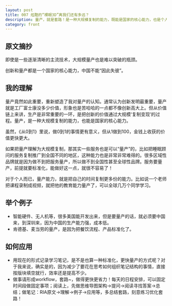 ```yaml
---
layout: post
title: 007 炫酷的“裸眼3D”离我们还有多远？
description: 量产，就是套路！是一种大规模复制的能力，既能是国家的核心能力，也是个人的核心能力。
category: front
---
```


## 原文摘抄

即使是一些逐渐清晰的主流技术，大规模量产也是难以突破的瓶颈。

创新和量产都是一个国家的核心能力，中国不能“因此失彼”。

## 我的理解
量产竟然如此重要，重新塑造了我对量产的认知。通常认为创新发明最重要，量产就是工厂富士康没多少价值，形象也是苦哈哈的一点都不像创新高大上。但从价值链上来讲，生产是非常重要的一环，是把创新的价值通过大规模‘复制变现’的过程。量产，是一种大规模复制的能力，也能是国家的核心能力。

虽然，《从0到1》里说，做0到1的事情更有意义，但从1做到100，金钱上收获的价值更快更大。

如果把量产理解为大规模复制，那其实一些服务也是可以“量产”的，比如把睡眠顾问的服务复制推广到全国不同的地区，这种能力也是非常非常难得的。很多区域性品牌就是因为做不到把服务量产，所以做不到全国性甚至全球性品牌。服务要量产，前提就要标准化，能做好这一点，就很不容易了！

对于个人而已，量产能力，就是把自己的时间复制更多份的能力。比如说一个老师把课程录制成视频，就把他的教育能力量产了，可以全球几万个同学学习。

## 举个例子
- 智能硬件、无人机等，很多美国能开发出来，但是要量产的话，就必须要中国来，到深圳来，因为中国的生产能力强，成本低。
- 肯德基、麦当劳的量产，是因为把餐饮流程、产品标准化了。

## 如何应用
- 用现在的形式记录学习笔记，是不是也算一种标准化，更快量产的方式呢？对于我来说，确实是的，因为减少了要花在思考如何组织笔记结构的事情，直接按版块填空就行，效率还是提高不少。
- 做事请形成workflow，套路~，做得更快更省力！每天的日程安排，可以固定时间段做固定事项；阅读上，先做思维导图架构→提问→阅读寻找答案→总结；做笔记：RIA原文→理解→例子→应用等，多总结套路，刻意练习优化套路！



